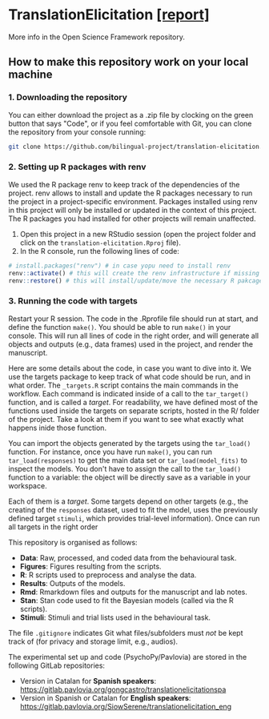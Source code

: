 # TranslationElicitation [[report]](https://github.com/bilingual-project/translation-elicitation/blob/master/Rmd/report.md)


More info in the Open Science Framework repository.

## How to make this repository work on your local machine


### 1. Downloading the repository

You can either download the project as a .zip file by clocking on the green button that says "Code", or if you feel comfortable with Git, you can clone the repository from your console running:

```bash
git clone https://github.com/bilingual-project/translation-elicitation.git
```

### 2. Setting up R packages with renv


We used the R package renv to keep track of the dependencies of the project. renv allows to install and update the R packages necessary to run the project in a project-specific environment. Packages installed using renv in this project will only be installed or updated in the context of this project. The R packages you had installed for other projects will remain unaffected. 

1) Open this project in a new RStudio session (open the project folder and click on the `translation-elicitation.Rproj` file). 
2) In the R console, run the following lines of code:

```r
# install.packages("renv") # in case yopu need to install renv
renv::activate() # this will create the renv infrastructure if missing
renv::restore() # this will install/update/move the necessary R pakcages into this project
```

### 3. Running the code with targets

Restart your R session. The code in the .Rprofile file should run at start, and define the function `make()`. You should be able to run `make()` in your console. This will run all lines of code in the right order, and will generate all objects and outputs (e.g., data frames) used in the project, and render the manuscript.

Here are some details about the code, in case you want to dive into it. We use the targets package to keep track of what code should be run, and in what order. The `_targets.R` script contains the main commands in the workflow. Each command is indicated inside of a call to the `tar_target()` function, and is called a *target*. For readability, we have defined most of the functions used inside the targets on separate scripts, hosted in the R/ folder of the project. Take a look at them if you want to see what exactly what happens inide those function.

You can import the objects generated by the targets using the `tar_load()` function. For instance, once you have run `make()`, you can run `tar_load(responses)` to get the main data set or `tar_load(model_fits)` to inspect the models. You don't have to assign the call to the `tar_load()` function to a variable: the object will be directly save as a variable in your workspace. 



Each of them is a *target*. Some targets depend on other targets (e.g., the creating of the `responses` dataset, used to fit the model, uses the previously defined target `stimuli`, which provides trial-level information). Once can run all targets in the right order


This repository is organised as follows:

* **Data**: Raw, processed, and coded data from the behavioural task.
* **Figures**: Figures resulting from the scripts.
* **R**: R scripts used to preprocess and analyse the data.
* **Results**: Outputs of the models.
* **Rmd**: Rmarkdown files and outputs for the manuscript and lab notes.
* **Stan**: Stan code used to fit the Bayesian models (called via the R scripts).
* **Stimuli**: Stimuli and trial lists used in the behavioural task.

The file `.gitignore` indicates Git what files/subfolders must *not* be kept track of (for privacy and storage limit, e.g., audios).

The experimental set up and code (PsychoPy/Pavlovia) are stored in the following GitLab repositories:

* Version in Catalan for **Spanish speakers**: https://gitlab.pavlovia.org/gongcastro/translationelicitationspa
* Version in Spanish or Catalan for **English speakers**: https://gitlab.pavlovia.org/SiowSerene/translationelicitation_eng 
